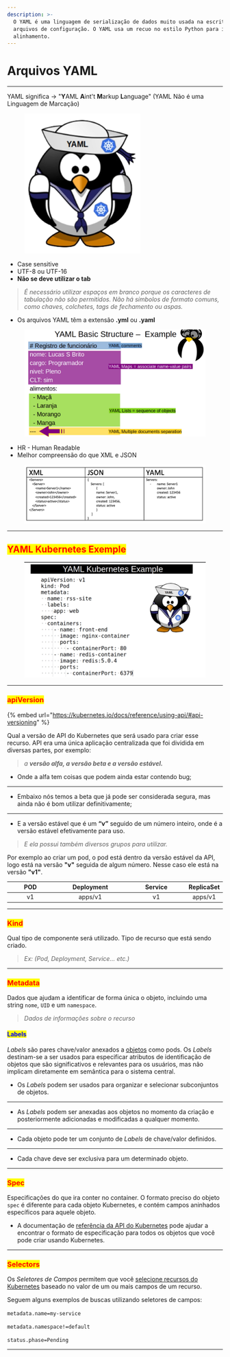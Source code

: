 ```yaml
---
description: >-
  O YAML é uma linguagem de serialização de dados muito usada na escrita de
  arquivos de configuração. O YAML usa um recuo no estilo Python para indicar o
  alinhamento.
---
```


# Arquivos YAML

***

YAML significa -> "**Y**AML **A**int't **M**arkup **L**anguage" (YAML Não é uma Linguagem de Marcação)

<figure><img src="../.gitbook/assets/image (39).png" alt=""><figcaption></figcaption></figure>

* Case sensitive
* UTF-8 ou UTF-16
* **Não se deve utilizar o tab**

> _É necessário utilizar espaços em branco porque os caracteres de tabulação não são permitidos. Não há símbolos de formato comuns, como chaves, colchetes, tags de fechamento ou aspas._

* Os arquivos YAML têm a extensão **.yml** ou **.yaml**

<figure><img src="../.gitbook/assets/image (40).png" alt=""><figcaption></figcaption></figure>

* HR - Human Readable
* Melhor compreensão do que XML e JSON

<figure><img src="../.gitbook/assets/image (2) (1).png" alt=""><figcaption></figcaption></figure>

***

## <mark style="color:red;">YAML Kubernetes Exemple</mark>

<figure><img src="../.gitbook/assets/image (3) (1).png" alt=""><figcaption></figcaption></figure>

***

### <mark style="color:red;">apiVersion</mark>&#x20;

{% embed url="https://kubernetes.io/docs/reference/using-api/#api-versioning" %}

Qual a versão de API do Kubernetes que será usado para criar esse recurso. API era uma única aplicação centralizada que foi dividida em diversas partes, por exemplo:&#x20;

> _a **versão alfa, a versão beta e a versão estável.**_&#x20;

* Onde a alfa tem coisas que podem ainda estar contendo bug;&#x20;

***

* Embaixo nós temos a beta que já pode ser considerada segura, mas ainda não é bom utilizar definitivamente;&#x20;

***

* E a versão estável que é um **“v”** seguido de um número inteiro, onde é a versão estável efetivamente para uso.&#x20;

> _E ela possui também diversos grupos para utilizar._

Por exemplo ao criar um pod, o pod está dentro da versão estável da API, logo está na versão **"v"** seguida de algum número. Nesse caso ele está na versão **"v1"**.

<table><thead><tr><th width="146" align="center">POD</th><th width="218" align="center">Deployment </th><th width="180" align="center">Service</th><th align="center">ReplicaSet</th></tr></thead><tbody><tr><td align="center">v1</td><td align="center">apps/v1</td><td align="center">v1</td><td align="center">apps/v1</td></tr></tbody></table>

***

### <mark style="color:red;">Kind</mark>&#x20;

Qual tipo de componente será utilizado.   Tipo de recurso que está sendo criado.

> _Ex: (Pod, Deployment, Service... etc.)_

***

### <mark style="color:red;">Metadata</mark>&#x20;

Dados que ajudam a identificar de forma única o objeto, incluindo uma string `nome`, `UID` e um `namespace`.&#x20;

> _Dados de informações sobre o recurso_

#### <mark style="color:blue;">Labels</mark>

_Labels_ são pares chave/valor anexados a [objetos](https://kubernetes.io/docs/concepts/overview/working-with-objects/#kubernetes-objects) como pods. Os _Labels_ destinam-se a ser usados ​​para especificar atributos de identificação de objetos que são significativos e relevantes para os usuários, mas não implicam diretamente em semântica para o sistema central.

* Os _Labels_ podem ser usados ​​para organizar e selecionar subconjuntos de objetos.

***

* As _Labels_ podem ser anexadas aos objetos no momento da criação e posteriormente adicionadas e modificadas a qualquer momento.

***

* Cada objeto pode ter um conjunto de _Labels_ de chave/valor definidos.

***

* Cada chave deve ser exclusiva para um determinado objeto.

***

### <mark style="color:red;">Spec</mark>&#x20;

Especificações do que ira conter no container.  O formato preciso do objeto `spec` é diferente para cada objeto Kubernetes, e contém campos aninhados específicos para aquele objeto.&#x20;

* A documentação de [referência da API do Kubernetes](https://kubernetes.io/docs/reference/kubernetes-api/) pode ajudar a encontrar o formato de especificação para todos os objetos que você pode criar usando Kubernetes.

***

### <mark style="color:red;">Selectors</mark>

Os _Seletores de Campos_ permitem que você [selecione recursos do Kubernetes](https://kubernetes.io/docs/concepts/overview/working-with-objects/kubernetes-objects) baseado no valor de um ou mais campos de um recurso.&#x20;

Seguem alguns exemplos de buscas utilizando seletores de campos:

`metadata.name=my-service`

`metadata.namespace!=default`

`status.phase=Pending`

***
